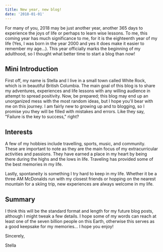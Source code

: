 ```yaml
---
title: New year, new blog!
date: '2018-01-01'
---
```


For many of you, 2018 may be just another year, another 365 days to experience the joys of life or perhaps to learn wise lessons. To me, this coming year has much significance to me, for it is the eighteenth year of my life (Yes, I was born in the year 2000 and yes it does make it easier to remember my age...). This year officially marks the beginning of my adulthood, so I thought what better time to start a blog than now!

## Mini Introduction

First off, my name is Stella and I live in a small town called White Rock, which is in beautiful British Columbia. The main goal of this blog is to share my adventures, experiences and life lessons with any willing audience in attempt to spread positivity. Now, be prepared; this blog may end up an unorganized mess with the most random ideas, but I hope you'll bear with me on this journey. I am fairly new to growing up and to blogging, so I promise you they will be filled with mistakes and errors. Like they say, "Failure is the key to success," right?

## Interests

A few of my hobbies include travelling, sports, music, and community. These are important to note as they are the main focus of my extracurricular activities and passions. They have earned a place in my heart by being there during the highs and the lows in life. Traveling has provided some of the best memories in my life.

Lastly, spontaneity is something I try hard to keep in my life. Whether it be a three AM McDonalds run with my closest friends or hopping on the nearest mountain for a skiing trip, new experiences are always welcome in my life.

## Summary

I think this will be the standard format and length for my future blog posts, although I might tweak a few details. I hope some of my words can reach at least one of the seven billion people on this Earth, otherwise this serves as a good keepsake for my memories... I hope you enjoy!

Sincerely,

Stella
